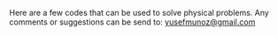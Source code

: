 Here are a few codes that can be used to solve physical problems.
Any comments or suggestions can be send to: yusefmunoz@gmail.com

